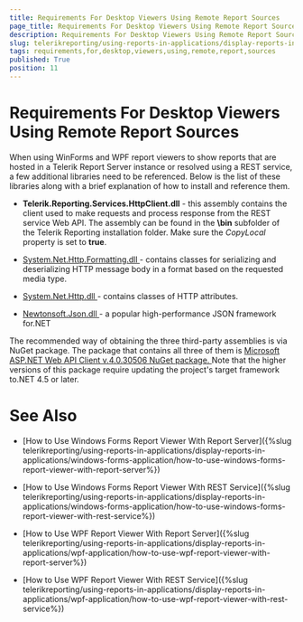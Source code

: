 ```yaml
---
title: Requirements For Desktop Viewers Using Remote Report Sources
page_title: Requirements For Desktop Viewers Using Remote Report Sources | for Telerik Reporting Documentation
description: Requirements For Desktop Viewers Using Remote Report Sources
slug: telerikreporting/using-reports-in-applications/display-reports-in-applications/requirements-for-desktop-viewers-using-remote-report-sources
tags: requirements,for,desktop,viewers,using,remote,report,sources
published: True
position: 11
---
```


# Requirements For Desktop Viewers Using Remote Report Sources



When using WinForms and WPF report viewers to show reports that are hosted in a Telerik Report Server instance or resolved using a REST service, a few additional libraries need to be referenced.         Below is the list of these libraries along with a brief explanation of how to install and reference them.       

* __Telerik.Reporting.Services.HttpClient.dll__  - this assembly contains the client used to make requests               and process response from the REST service Web API. The assembly can be found in the __\bin__  subfolder of the Telerik Reporting installation folder.               Make sure the *CopyLocal*  property is set to __true__.             

*  [                   System.Net.Http.Formatting.dll                 ](                   https://msdn.microsoft.com/en-us/library/system.net.http.formatting(v=vs.118).aspx                 )                - contains classes for serializing and deserializing HTTP message body in a format based on the requested media type.             

*  [                   System.Net.Http.dll                 ](                   https://msdn.microsoft.com/en-us/library/system.net.http(v=vs.118).aspx                 )                - contains classes of HTTP attributes.             

*  [                   Newtonsoft.Json.dll                 ](                   https://msdn.microsoft.com/en-us/library/system.net.http(v=vs.118).aspx                 )                - a popular high-performance JSON framework for.NET             

The recommended way of obtaining the three third-party assemblies is via NuGet package. The package that contains all three of them is            [               Microsoft ASP.NET Web API Client v.4.0.30506 NuGet package.             ](               https://www.nuget.org/packages/Microsoft.AspNet.WebApi.Client/4.0.30506             )            Note that the higher versions of this package require updating the project's target framework to.NET 4.5 or later.         

# See Also

 

* [How to Use Windows Forms Report Viewer With Report Server]({%slug telerikreporting/using-reports-in-applications/display-reports-in-applications/windows-forms-application/how-to-use-windows-forms-report-viewer-with-report-server%})

 

* [How to Use Windows Forms Report Viewer With REST Service]({%slug telerikreporting/using-reports-in-applications/display-reports-in-applications/windows-forms-application/how-to-use-windows-forms-report-viewer-with-rest-service%})

 

* [How to Use WPF Report Viewer With Report Server]({%slug telerikreporting/using-reports-in-applications/display-reports-in-applications/wpf-application/how-to-use-wpf-report-viewer-with-report-server%})

 

* [How to Use WPF Report Viewer With REST Service]({%slug telerikreporting/using-reports-in-applications/display-reports-in-applications/wpf-application/how-to-use-wpf-report-viewer-with-rest-service%})

